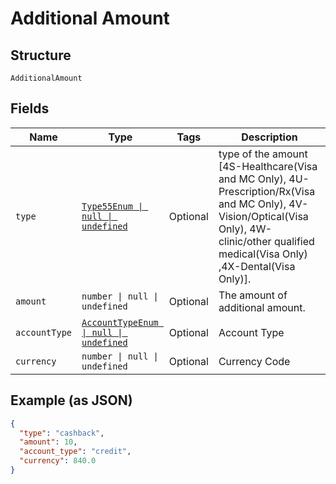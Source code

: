 
# Additional Amount

## Structure

`AdditionalAmount`

## Fields

| Name | Type | Tags | Description |
|  --- | --- | --- | --- |
| `type` | [`Type55Enum \| null \| undefined`](../../doc/models/type-55-enum.md) | Optional | type of the amount [4S-Healthcare(Visa and MC Only), 4U-Prescription/Rx(Visa and MC Only), 4V-Vision/Optical(Visa Only), 4W-clinic/other qualified medical(Visa Only) ,4X-Dental(Visa Only)]. |
| `amount` | `number \| null \| undefined` | Optional | The amount of additional amount. |
| `accountType` | [`AccountTypeEnum \| null \| undefined`](../../doc/models/account-type-enum.md) | Optional | Account Type |
| `currency` | `number \| null \| undefined` | Optional | Currency Code |

## Example (as JSON)

```json
{
  "type": "cashback",
  "amount": 10,
  "account_type": "credit",
  "currency": 840.0
}
```

